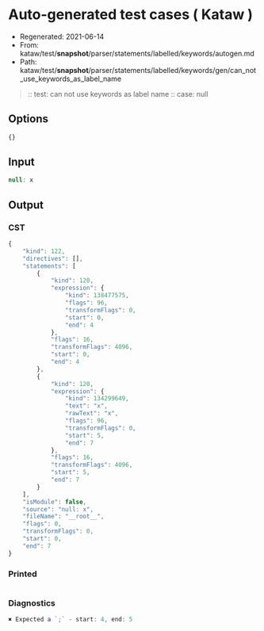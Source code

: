 # Auto-generated test cases ( Kataw )
- Regenerated: 2021-06-14
- From: kataw/test/__snapshot__/parser/statements/labelled/keywords/autogen.md
- Path: kataw/test/__snapshot__/parser/statements/labelled/keywords/gen/can_not_use_keywords_as_label_name
> :: test: can not use keywords as label name
> :: case: null
## Options

`````js
{}
`````
## Input

`````js
null: x
`````
## Output

### CST

```javascript
{
    "kind": 122,
    "directives": [],
    "statements": [
        {
            "kind": 120,
            "expression": {
                "kind": 138477575,
                "flags": 96,
                "transformFlags": 0,
                "start": 0,
                "end": 4
            },
            "flags": 16,
            "transformFlags": 4096,
            "start": 0,
            "end": 4
        },
        {
            "kind": 120,
            "expression": {
                "kind": 134299649,
                "text": "x",
                "rawText": "x",
                "flags": 96,
                "transformFlags": 0,
                "start": 5,
                "end": 7
            },
            "flags": 16,
            "transformFlags": 4096,
            "start": 5,
            "end": 7
        }
    ],
    "isModule": false,
    "source": "null: x",
    "fileName": "__root__",
    "flags": 0,
    "transformFlags": 0,
    "start": 0,
    "end": 7
}
```

### Printed

```javascript

```

### Diagnostics

```javascript
✖ Expected a `;` - start: 4, end: 5

```

